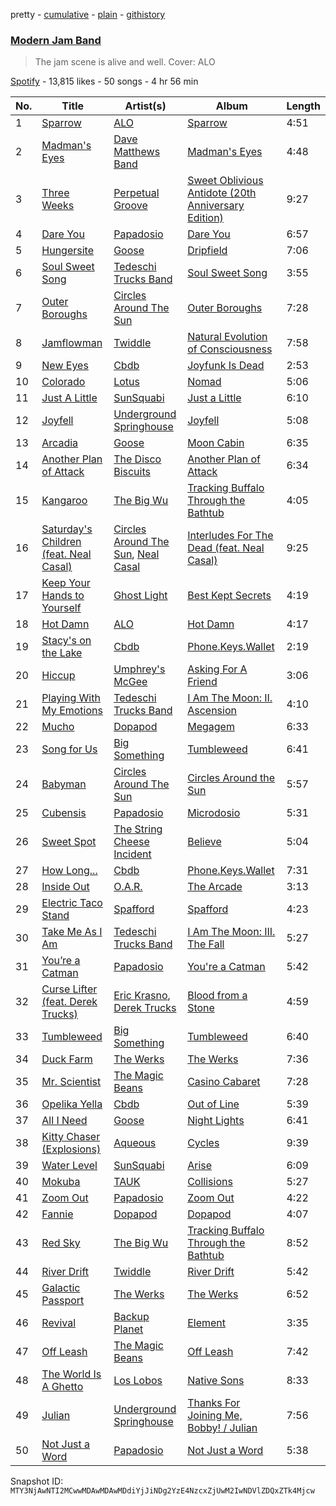pretty - [cumulative](/playlists/cumulative/37i9dQZF1DWSk9DH2Upl3o.md) - [plain](/playlists/plain/37i9dQZF1DWSk9DH2Upl3o) - [githistory](https://github.githistory.xyz/mackorone/spotify-playlist-archive/blob/main/playlists/plain/37i9dQZF1DWSk9DH2Upl3o)

### [Modern Jam Band](https://open.spotify.com/playlist/37i9dQZF1DWSk9DH2Upl3o)

> The jam scene is alive and well\. Cover: ALO

[Spotify](https://open.spotify.com/user/spotify) - 13,815 likes - 50 songs - 4 hr 56 min

| No. | Title | Artist(s) | Album | Length |
|---|---|---|---|---|
| 1 | [Sparrow](https://open.spotify.com/track/0ZbXD5Y9Q0siy3q0dzHHCU) | [ALO](https://open.spotify.com/artist/65c0gzsw9JsPUxm09QPjQj) | [Sparrow](https://open.spotify.com/album/1amMcbuQSjgMcAE8dHM6qb) | 4:51 |
| 2 | [Madman's Eyes](https://open.spotify.com/track/3f9SxWf7WYKaYywYYejfk1) | [Dave Matthews Band](https://open.spotify.com/artist/2TI7qyDE0QfyOlnbtfDo7L) | [Madman's Eyes](https://open.spotify.com/album/1Y8TRP3ChXq8q45QT65ecf) | 4:48 |
| 3 | [Three Weeks](https://open.spotify.com/track/7wEAZ6TrgpRhPdhCI1xNCj) | [Perpetual Groove](https://open.spotify.com/artist/5Y5Qltdor4sw3O8NnFw5pO) | [Sweet Oblivious Antidote \(20th Anniversary Edition\)](https://open.spotify.com/album/1IUhgiuzNK67WSrNqt1QCt) | 9:27 |
| 4 | [Dare You](https://open.spotify.com/track/70FAStvmG7cqGfgnmZe0c0) | [Papadosio](https://open.spotify.com/artist/22nCgEikczPLtGfDdpRroh) | [Dare You](https://open.spotify.com/album/4K4q44abgnpCnxRAx3Zl4C) | 6:57 |
| 5 | [Hungersite](https://open.spotify.com/track/5FKKjiUjOXu9Kinlkc1VzA) | [Goose](https://open.spotify.com/artist/5tkITWzssc9z9hu7ZEOCXz) | [Dripfield](https://open.spotify.com/album/3NwJRNY5uYjQP62rkQEXyV) | 7:06 |
| 6 | [Soul Sweet Song](https://open.spotify.com/track/6tvXOpoonSGwxM0R4eq8Tj) | [Tedeschi Trucks Band](https://open.spotify.com/artist/2gFsmDBM0hkoZPmrO5EdyO) | [Soul Sweet Song](https://open.spotify.com/album/1zvef1QMx5kNFNKifTTQud) | 3:55 |
| 7 | [Outer Boroughs](https://open.spotify.com/track/5EzcAEZEjRBT6BplnklT1Y) | [Circles Around The Sun](https://open.spotify.com/artist/4Aixcj6XBhqbdEHDKS7QcH) | [Outer Boroughs](https://open.spotify.com/album/1D31I5VNHglxOfY2QKQCok) | 7:28 |
| 8 | [Jamflowman](https://open.spotify.com/track/2XyVlq12Nc38bJA22014Ts) | [Twiddle](https://open.spotify.com/artist/0hNjIdUHXWhd0dilzi6c12) | [Natural Evolution of Consciousness](https://open.spotify.com/album/7oTK70UwrJTNwGwJ9cGKNT) | 7:58 |
| 9 | [New Eyes](https://open.spotify.com/track/0iZyxYvHPplB3GTkfyXnkQ) | [Cbdb](https://open.spotify.com/artist/0Rt9ML8x5r1DFhSPAJhbwr) | [Joyfunk Is Dead](https://open.spotify.com/album/0SPbrfi5dOmewfhS0Ec2N7) | 2:53 |
| 10 | [Colorado](https://open.spotify.com/track/4p1d0mR5Fc8jObB91e3iMv) | [Lotus ](https://open.spotify.com/artist/1a4N2lwra7WGjwCDJS1Dkk) | [Nomad](https://open.spotify.com/album/0lTdz5ebFKF06UI9SYoOEh) | 5:06 |
| 11 | [Just A Little](https://open.spotify.com/track/4Z8qmRtrwLynVX4GMlUmjM) | [SunSquabi](https://open.spotify.com/artist/1CLLPNftraxuTDyTd6hn3J) | [Just a Little](https://open.spotify.com/album/1TqY6YxFZdVqwReNRDyEo7) | 6:10 |
| 12 | [Joyfell](https://open.spotify.com/track/3Gd2W0XPOcpQdMZ1fMQo0I) | [Underground Springhouse](https://open.spotify.com/artist/4v4aFPF4LTWeZOR5agOPMt) | [Joyfell](https://open.spotify.com/album/3taJMjKeTca6PUkHrcclWj) | 5:08 |
| 13 | [Arcadia](https://open.spotify.com/track/0oGnHTdtPTgTqTJVeWw0EU) | [Goose](https://open.spotify.com/artist/5tkITWzssc9z9hu7ZEOCXz) | [Moon Cabin](https://open.spotify.com/album/2yBCrmF3Cv2kqLFLc6kOxg) | 6:35 |
| 14 | [Another Plan of Attack](https://open.spotify.com/track/2URhTFxIl3kNBgDFgpZVG2) | [The Disco Biscuits](https://open.spotify.com/artist/1sahk8ZhHF9FB59DMyDi8D) | [Another Plan of Attack](https://open.spotify.com/album/0tZ3JwkfXwfOwForAs510k) | 6:34 |
| 15 | [Kangaroo](https://open.spotify.com/track/2iRud7yNC2yYGVFyl8ik0b) | [The Big Wu](https://open.spotify.com/artist/2IQLjVQHKnzSQAVAkeCcQ0) | [Tracking Buffalo Through the Bathtub](https://open.spotify.com/album/6pEnxOBIV3UGzmH7W0JOFx) | 4:05 |
| 16 | [Saturday's Children \(feat\. Neal Casal\)](https://open.spotify.com/track/0l47ZhSBfu9MeKAmBXLq1y) | [Circles Around The Sun](https://open.spotify.com/artist/4Aixcj6XBhqbdEHDKS7QcH), [Neal Casal](https://open.spotify.com/artist/0rZpNCCYOe06am554MyKRu) | [Interludes For The Dead \(feat\. Neal Casal\)](https://open.spotify.com/album/2BsLSSEQrjxOBCdNLyqzfh) | 9:25 |
| 17 | [Keep Your Hands to Yourself](https://open.spotify.com/track/32fEIMGIvlJhlw8HMiCdjh) | [Ghost Light](https://open.spotify.com/artist/2daxH6yPiKVTF0CtQ6XWOe) | [Best Kept Secrets](https://open.spotify.com/album/3gEFsGzKi28JJpyGiS0o5s) | 4:19 |
| 18 | [Hot Damn](https://open.spotify.com/track/4yFararsjQ0deuaZVH8CGb) | [ALO](https://open.spotify.com/artist/65c0gzsw9JsPUxm09QPjQj) | [Hot Damn](https://open.spotify.com/album/2DeHT9aqcZ7KSWvx6sEDVN) | 4:17 |
| 19 | [Stacy's on the Lake](https://open.spotify.com/track/5aM41a1nAdLaYMj2roH4vu) | [Cbdb](https://open.spotify.com/artist/0Rt9ML8x5r1DFhSPAJhbwr) | [Phone.Keys.Wallet](https://open.spotify.com/album/2fVFLWl9qjao0Q1eal6yx4) | 2:19 |
| 20 | [Hiccup](https://open.spotify.com/track/4GXPo6bO1KpGJ0AGZbq75o) | [Umphrey's McGee](https://open.spotify.com/artist/7mQilAy42MqNPqUFqK4Z0o) | [Asking For A Friend](https://open.spotify.com/album/6SLMJC96T8b2uADVaiYfOf) | 3:06 |
| 21 | [Playing With My Emotions](https://open.spotify.com/track/4zEFa1VjwShQ70oiiELHMf) | [Tedeschi Trucks Band](https://open.spotify.com/artist/2gFsmDBM0hkoZPmrO5EdyO) | [I Am The Moon: II\. Ascension](https://open.spotify.com/album/1kAOpSgqnN3ya5cFIeZMbM) | 4:10 |
| 22 | [Mucho](https://open.spotify.com/track/6RGXvExPr2zOTSfqqpRqx2) | [Dopapod](https://open.spotify.com/artist/6ur6SxSBdRLBgehOIT2iwX) | [Megagem](https://open.spotify.com/album/37NK8Dp8ms7so7FqzhopCm) | 6:33 |
| 23 | [Song for Us](https://open.spotify.com/track/57lOagpbrS9oL3pHcXQONR) | [Big Something](https://open.spotify.com/artist/3kzqfNqrlEwieWGqRFiQso) | [Tumbleweed](https://open.spotify.com/album/0Wdd7IhlwI1uGNIeJayzM4) | 6:41 |
| 24 | [Babyman](https://open.spotify.com/track/22Ox7cbDgGug44lFVyCPrH) | [Circles Around The Sun](https://open.spotify.com/artist/4Aixcj6XBhqbdEHDKS7QcH) | [Circles Around the Sun](https://open.spotify.com/album/1n3HqEVGOP7zz3mjpFpQuy) | 5:57 |
| 25 | [Cubensis](https://open.spotify.com/track/1rHQVcUIkpeHrzj6z74Emy) | [Papadosio](https://open.spotify.com/artist/22nCgEikczPLtGfDdpRroh) | [Microdosio](https://open.spotify.com/album/2tlqeiRrUFcqGK4JILK8VZ) | 5:31 |
| 26 | [Sweet Spot](https://open.spotify.com/track/5pFjXpxLqr2xJQerNiC4dy) | [The String Cheese Incident](https://open.spotify.com/artist/7N3JfLDzzjXdPbsyco7X0l) | [Believe](https://open.spotify.com/album/1ugwsDgtIFbpiAV3pg1M91) | 5:04 |
| 27 | [How Long...](https://open.spotify.com/track/5ahLdSDP6XlGLRdEjRVhyX) | [Cbdb](https://open.spotify.com/artist/0Rt9ML8x5r1DFhSPAJhbwr) | [Phone.Keys.Wallet](https://open.spotify.com/album/2fVFLWl9qjao0Q1eal6yx4) | 7:31 |
| 28 | [Inside Out](https://open.spotify.com/track/0w2JzMK1cb5Wx4feWnWKAP) | [O.A.R.](https://open.spotify.com/artist/1Cq0LAHFfvUTBEtMPXUidI) | [The Arcade](https://open.spotify.com/album/4Ganxbl3L5KDZP9MHnSB5N) | 3:13 |
| 29 | [Electric Taco Stand](https://open.spotify.com/track/2mMElb3GObwkGdVYtyT0nu) | [Spafford](https://open.spotify.com/artist/7fA0IDinGo27lmOeGy6oGV) | [Spafford](https://open.spotify.com/album/6XNKBFhh66GoOhMpOd8s05) | 4:23 |
| 30 | [Take Me As I Am](https://open.spotify.com/track/2HZzxtk4Ga04QeYte04a5k) | [Tedeschi Trucks Band](https://open.spotify.com/artist/2gFsmDBM0hkoZPmrO5EdyO) | [I Am The Moon: III\. The Fall](https://open.spotify.com/album/0aECZpYeuCAdKUcsngk3VV) | 5:27 |
| 31 | [You’re a Catman](https://open.spotify.com/track/69F5ck2LYn5KcxsZFoPTtT) | [Papadosio](https://open.spotify.com/artist/22nCgEikczPLtGfDdpRroh) | [You're a Catman](https://open.spotify.com/album/3S2dpQU9FSmJOOZHy92VjF) | 5:42 |
| 32 | [Curse Lifter \(feat\. Derek Trucks\)](https://open.spotify.com/track/3qhvHN2UFlOouwkEEBWn37) | [Eric Krasno](https://open.spotify.com/artist/6tQIsqw6DrDfdoPwOrOD6k), [Derek Trucks](https://open.spotify.com/artist/1xJPYI7GXasA3ariMSftPq) | [Blood from a Stone](https://open.spotify.com/album/2OMMQdI71h7sWqkhis2ZkT) | 4:59 |
| 33 | [Tumbleweed](https://open.spotify.com/track/1DWPCV6sKNGnzn4ypzDIcm) | [Big Something](https://open.spotify.com/artist/3kzqfNqrlEwieWGqRFiQso) | [Tumbleweed](https://open.spotify.com/album/0Wdd7IhlwI1uGNIeJayzM4) | 6:40 |
| 34 | [Duck Farm](https://open.spotify.com/track/7bafHzGkh71QJhViBaohcm) | [The Werks](https://open.spotify.com/artist/2w3mdKFSuS2cyXd6ZLYEvs) | [The Werks](https://open.spotify.com/album/4GdrviBOifZPQe1r7At1qG) | 7:36 |
| 35 | [Mr\. Scientist](https://open.spotify.com/track/4873MdwrLRw2FuAddS0h3F) | [The Magic Beans](https://open.spotify.com/artist/6v39xVS6Vpmnun982EF8XH) | [Casino Cabaret](https://open.spotify.com/album/2Y7VfgO3VkHuZHgTfmbHco) | 7:28 |
| 36 | [Opelika Yella](https://open.spotify.com/track/0lNcPLNpygKPwn4rh07yHQ) | [Cbdb](https://open.spotify.com/artist/0Rt9ML8x5r1DFhSPAJhbwr) | [Out of Line](https://open.spotify.com/album/0L8s86CwVUyPR1wF2HiTRg) | 5:39 |
| 37 | [All I Need](https://open.spotify.com/track/6vC5WWQXWqBUW5iq7XoGnu) | [Goose](https://open.spotify.com/artist/5tkITWzssc9z9hu7ZEOCXz) | [Night Lights](https://open.spotify.com/album/1UyBQOLKc5jxzrdAOpHjv4) | 6:41 |
| 38 | [Kitty Chaser \(Explosions\)](https://open.spotify.com/track/31prZotiPV46jh06xCTop4) | [Aqueous](https://open.spotify.com/artist/74d8upOdwQZyoDGXWEguMn) | [Cycles](https://open.spotify.com/album/2Q4TCChrfQOSkHoOj3bce1) | 9:39 |
| 39 | [Water Level](https://open.spotify.com/track/5w8pjWJBU0rvimt284Qk24) | [SunSquabi](https://open.spotify.com/artist/1CLLPNftraxuTDyTd6hn3J) | [Arise](https://open.spotify.com/album/4gpAq0kaZMRURC4mn8zBGm) | 6:09 |
| 40 | [Mokuba](https://open.spotify.com/track/58Ge6PmTc9PfP0mK5GC8Mk) | [TAUK](https://open.spotify.com/artist/6qauwCj8W2mTcDGbyDGo6O) | [Collisions](https://open.spotify.com/album/0Hzx5qahFYpoxFlNz0iHrK) | 5:27 |
| 41 | [Zoom Out](https://open.spotify.com/track/4zVwDHjHraUBJiTuU8SRAv) | [Papadosio](https://open.spotify.com/artist/22nCgEikczPLtGfDdpRroh) | [Zoom Out](https://open.spotify.com/album/45iOI3SakDgddbyhObA3LC) | 4:22 |
| 42 | [Fannie](https://open.spotify.com/track/3L2U8GgZE0y2WX0z6cUYGX) | [Dopapod](https://open.spotify.com/artist/6ur6SxSBdRLBgehOIT2iwX) | [Dopapod](https://open.spotify.com/album/2LrH4Sm8KxA10mnUy3IcFA) | 4:07 |
| 43 | [Red Sky](https://open.spotify.com/track/6GeA7HIChjhFR5JsRHVTdV) | [The Big Wu](https://open.spotify.com/artist/2IQLjVQHKnzSQAVAkeCcQ0) | [Tracking Buffalo Through the Bathtub](https://open.spotify.com/album/6pEnxOBIV3UGzmH7W0JOFx) | 8:52 |
| 44 | [River Drift](https://open.spotify.com/track/6LHRrdLlJCcJ3sZfjs5mX7) | [Twiddle](https://open.spotify.com/artist/0hNjIdUHXWhd0dilzi6c12) | [River Drift](https://open.spotify.com/album/5HgayyNly98nEiOPxekJGQ) | 5:42 |
| 45 | [Galactic Passport](https://open.spotify.com/track/3OAg1ONfFGgdps1INL4qaX) | [The Werks](https://open.spotify.com/artist/2w3mdKFSuS2cyXd6ZLYEvs) | [The Werks](https://open.spotify.com/album/4GdrviBOifZPQe1r7At1qG) | 6:52 |
| 46 | [Revival](https://open.spotify.com/track/5hdLN2CbIeZbVDYN8cVqoB) | [Backup Planet](https://open.spotify.com/artist/1Jc3wYtJwv8KMbo3Ct7aLD) | [Element](https://open.spotify.com/album/1M8jFuVLqJOlqYtOv1cdAI) | 3:35 |
| 47 | [Off Leash](https://open.spotify.com/track/7APwVMzYErmKqvTkaHs3NS) | [The Magic Beans](https://open.spotify.com/artist/6v39xVS6Vpmnun982EF8XH) | [Off Leash](https://open.spotify.com/album/5DDz8IrNkVcyMVdSFdgODU) | 7:42 |
| 48 | [The World Is A Ghetto](https://open.spotify.com/track/5yiEFVz2RhuNvi9msiw3oI) | [Los Lobos](https://open.spotify.com/artist/6OWapcJm9xd55ci9CYbAuT) | [Native Sons](https://open.spotify.com/album/2AH53pDM2S1jAggLLAueAM) | 8:33 |
| 49 | [Julian](https://open.spotify.com/track/6zf24ssm3oX06086awQlsl) | [Underground Springhouse](https://open.spotify.com/artist/4v4aFPF4LTWeZOR5agOPMt) | [Thanks For Joining Me, Bobby! / Julian](https://open.spotify.com/album/37LtN4oB9SXaAuWvlSaLUw) | 7:56 |
| 50 | [Not Just a Word](https://open.spotify.com/track/0h0VOIqGeMkGsho6OS9nkh) | [Papadosio](https://open.spotify.com/artist/22nCgEikczPLtGfDdpRroh) | [Not Just a Word](https://open.spotify.com/album/7bt6AjNv93TydZQbb6mqW1) | 5:38 |

Snapshot ID: `MTY3NjAwNTI2MCwwMDAwMDAwMDdiYjJiNDg2YzE4NzcxZjUwM2IwNDVlZDQxZTk4Mjcw`
